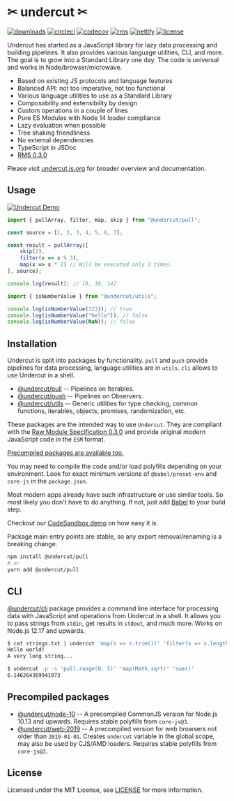 # ✂ undercut ✂

[![downloads](https://img.shields.io/npm/dm/@undercut/pull)](https://www.npmjs.com/package/@undercut/pull)
[![circleci](https://circleci.com/gh/the-spyke/undercut.svg?style=shield)](https://circleci.com/gh/the-spyke/undercut)
[![codecov](https://codecov.io/gh/the-spyke/undercut/branch/master/graph/badge.svg)](https://codecov.io/gh/the-spyke/undercut)
[![rms](https://img.shields.io/badge/RMS-0.3.0-blue)](https://github.com/the-spyke/rms)
[![netlify](https://api.netlify.com/api/v1/badges/61838e27-0d07-49d4-a295-2d1ab2d91c4d/deploy-status)](https://app.netlify.com/sites/undercut/deploys)
[![license](https://img.shields.io/npm/l/undercut.svg)](https://github.com/the-spyke/undercut/blob/master/LICENSE)

Undercut has started as a JavaScript library for lazy data processing and building pipelines. It also provides various language utilities, CLI, and more. The goal is to grow into a Standard Library one day. The code is universal and works in Node/browser/microwave.

- Based on existing JS protocols and language features
- Balanced API: not too imperative, not too functional
- Various language utilities to use as a Standard Library
- Composability and extensibility by design
- Custom operations in a couple of lines
- Pure ES Modules with Node 14 loader compliance
- Lazy evaluation when possible
- Tree shaking friendliness
- No external dependencies
- TypeScript in JSDoc
- [RMS 0.3.0](https://github.com/the-spyke/rms)

Please visit [undercut.js.org](https://undercut.js.org) for broader overview and documentation.

## Usage

[![Undercut Demo](https://codesandbox.io/static/img/play-codesandbox.svg)](https://codesandbox.io/s/undercut-demo-1up46?fontsize=14&hidenavigation=1&moduleview=1&theme=dark&previewwindow=console)

```js
import { pullArray, filter, map, skip } from "@undercut/pull";

const source = [1, 2, 3, 4, 5, 6, 7];

const result = pullArray([
    skip(2),
    filter(x => x % 3),
    map(x => x * 2) // Will be executed only 3 times.
], source);

console.log(result); // [8, 10, 14]
```

```js
import { isNumberValue } from "@undercut/utils";

console.log(isNumberValue(123)); // true
console.log(isNumberValue("hello")); // false
console.log(isNumberValue(NaN)); // false
```

## Installation

Undercut is split into packages by functionality. `pull` and `push` provide pipelines for data processing, language utilities are in `utils`. `cli` allows to use Undercut in a shell.

- [@undercut/pull](https://www.npmjs.com/package/@undercut/pull) -- Pipelines on Iterables.
- [@undercut/push](https://www.npmjs.com/package/@undercut/push) -- Pipelines on Observers.
- [@undercut/utils](https://www.npmjs.com/package/@undercut/utils) -- Generic utilities for type checking, common functions, iterables, objects, promises, randomization, etc.

These packages are the intended way to use `Undercut`. They are compliant with the [Raw Module Specification 0.3.0](https://github.com/the-spyke/rms) and provide original modern JavaScript code in the `ESM` format.

[Precompiled packages are available too.](#precompiled-packages)

You may need to compile the code and/or load polyfills depending on your environment. Look for exact minimum versions of `@babel/preset-env` and `core-js` in the `package.json`.

Most modern apps already have such infrastructure or use similar tools. So most likely you don't have to do anything. If not, just add [Babel](https://babeljs.io/setup) to your build step.

Checkout our [CodeSandbox demo](https://codesandbox.io/s/undercut-demo-1up46?fontsize=14&hidenavigation=1&moduleview=1&theme=dark&previewwindow=console) on how easy it is.

Package main entry points are stable, so any export removal/renaming is a breaking change.

```sh
npm install @undercut/pull
# or
yarn add @undercut/pull
```

## CLI

[@undercut/cli](https://www.npmjs.com/package/@undercut/cli) package provides a command line interface for processing data with JavaScript and operations from Undercut in a shell. It allows you to pass strings from `stdin`, get results in `stdout`, and much more. Works on Node.js 12.17 and upwards.

```sh
$ cat strings.txt | undercut 'map(s => s.trim())' 'filter(s => s.length > 10)'
Hello world!
A very long string...

$ undercut -p -s 'pull.range(0, 5)' 'map(Math.sqrt)' 'sum()'
6.146264369941973
```

## Precompiled packages

- [@undercut/node-10](https://www.npmjs.com/package/@undercut/node-10) -- A precompiled CommonJS version for Node.js 10.13 and upwards. Requires stable polyfills from `core-js@3`.
- [@undercut/web-2019](https://www.npmjs.com/package/@undercut/web-2019) -- A precompiled version for web browsers not older than `2019-01-01`. Creates `undercut` variable in the global scope, may also be used by CJS/AMD loaders. Requires stable polyfills from `core-js@3`.

## License

Licensed under the MIT License, see [LICENSE](LICENSE) for more information.
